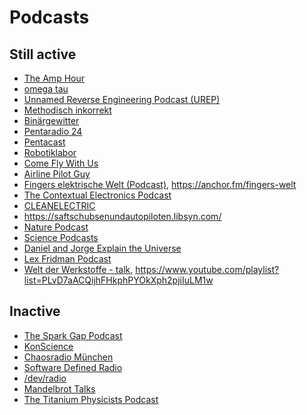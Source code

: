 Podcasts
========

Still active
------------

* [The Amp Hour](https://theamphour.com/)
* [omega tau](https://omegataupodcast.net/)
* [Unnamed Reverse Engineering Podcast (UREP)](https://unnamedre.com/)
* [Methodisch inkorrekt](http://minkorrekt.de/)
* [Binärgewitter](http://blog.binaergewitter.de/)
* [Pentaradio 24](https://www.c3d2.de/radio.html)
* [Pentacast](https://www.c3d2.de/podcast.html)
* [Robotiklabor](https://robotiklabor.de/)
* [Come Fly With Us](https://www.comeflywithus.de/)
* [Airline Pilot Guy ](http://airlinepilotguy.com/)
* [Fingers elektrische Welt (Podcast)](https://www.fingers-welt.de/podcast/podcast.htm), <https://anchor.fm/fingers-welt>
* [The Contextual Electronics Podcast](https://contextualelectronics.com/category/podcast/)
* [CLEANELECTRIC](https://www.cleanelectric.de/)
* <https://saftschubsenundautopiloten.libsyn.com/>
* [Nature Podcast](https://www.nature.com/nature/articles?type=nature-podcast)
* [Science Podcasts](https://www.sciencemag.org/podcasts)
* [Daniel and Jorge Explain the Universe](https://www.iheart.com/podcast/105-daniel-and-jorge-explain-t-29862087/)
* [Lex Fridman Podcast](https://lexfridman.com/podcast/)
* [Welt der Werkstoffe - talk](https://anchor.fm/martin-bonnet), <https://www.youtube.com/playlist?list=PLvD7aACQijhFHkphPYOkXph2pjiIuLM1w>

Inactive
--------

* [The Spark Gap Podcast](http://thesparkgap.net/)
* [KonScience](http://www.konscience.de/)
* [Chaosradio München](http://radio.muc.ccc.de/)
* [Software Defined Radio](https://sdr.entropia.de/)
* [/dev/radio](https://ulm.ccc.de/dev/radio/)
* [Mandelbrot Talks](http://mandelbrot-talks.de/)
* [The Titanium Physicists Podcast](http://titaniumphysicists.brachiolopemedia.com/)
